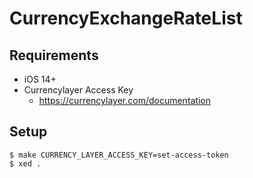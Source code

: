 # CurrencyExchangeRateList

## Requirements

* iOS 14+
* Currencylayer Access Key
  * https://currencylayer.com/documentation

## Setup

```
$ make CURRENCY_LAYER_ACCESS_KEY=set-access-token
$ xed .
```
